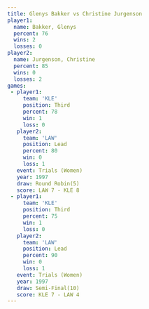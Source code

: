 ```yaml
---
title: Glenys Bakker vs Christine Jurgenson
player1:                    
  name: Bakker, Glenys      
  percent: 76               
  wins: 2                   
  losses: 0                 
player2:                    
  name: Jurgenson, Christine
  percent: 85               
  wins: 0                   
  losses: 2                 
games:
 - player1:         
     team: 'KLE'    
     position: Third
     percent: 78    
     win: 1         
     loss: 0        
   player2:        
     team: 'LAW'   
     position: Lead
     percent: 80   
     win: 0        
     loss: 1       
   event: Trials (Women)
   year: 1997           
   draw: Round Robin(5) 
   score: LAW 7 - KLE 8 
 - player1:         
     team: 'KLE'    
     position: Third
     percent: 75    
     win: 1         
     loss: 0        
   player2:        
     team: 'LAW'   
     position: Lead
     percent: 90   
     win: 0        
     loss: 1       
   event: Trials (Women)
   year: 1997           
   draw: Semi-Final(10) 
   score: KLE 7 - LAW 4 
---
```

